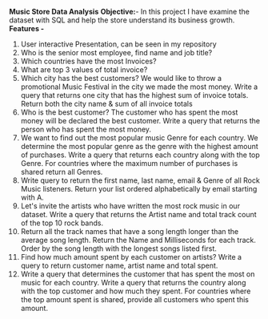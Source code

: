**Music Store Data Analysis**
**Objective:**-
In this project I have examine the dataset with SQL and help the store understand its business growth.
**Features -**
1. User interactive Presentation, can be seen in my repository
2. Who is the senior most employee, find name and job title?
3. Which countries have the most Invoices?
4. What are top 3 values of total invoice?
5. Which city has the best customers? We would like to throw a promotional Music Festival in the city we made the most money. Write a query that returns one city that has the highest sum of invoice totals. Return both the city name & sum of all invoice totals
6. Who is the best customer? The customer who has spent the most money will be declared the best customer. Write a query that returns the person who has spent the most money.
7. We want to find out the most popular music Genre for each country. We determine the most popular genre as the genre with the highest amount of purchases. Write a query that returns each country along with the top Genre. For countries where the maximum number of purchases is shared return all Genres.
8. Write query to return the first name, last name, email & Genre of all Rock Music listeners. Return your list ordered alphabetically by email starting with A.
9. Let's invite the artists who have written the most rock music in our dataset. Write a query that returns the Artist name and total track count of the top 10 rock bands.
10. Return all the track names that have a song length longer than the average song length. Return the Name and Milliseconds for each track. Order by the song length with the longest songs listed first.
11. Find how much amount spent by each customer on artists? Write a query to return customer name, artist name and total spent.
12. Write a query that determines the customer that has spent the most on music for each country. Write a query that returns the country along with the top customer and how much they spent. For countries where the top amount spent is shared, provide all customers who spent this amount.
